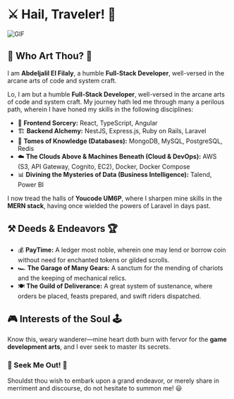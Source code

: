 # ⚔️ Hail, Traveler! 👋

![GIF](https://i.pinimg.com/originals/1f/4a/6b/1f4a6b8889c1a41c9e8e5eaf849f4ff3.gif)

## 🏰 Who Art Thou? 👑

I am **Abdeljalil El Filaly**, a humble **Full-Stack Developer**, well-versed in the arcane arts of code and system craft.

Lo, I am but a humble **Full-Stack Developer**, well-versed in the arcane arts of code and system craft. My journey hath led me through many a perilous path, wherein I have honed my skills in the following disciplines:

- 🔮 **Frontend Sorcery:** React, TypeScript, Angular
- 🏗 **Backend Alchemy:** NestJS, Express.js, Ruby on Rails, Laravel
- 📜 **Tomes of Knowledge (Databases):** MongoDB, MySQL, PostgreSQL, Redis
- ☁️ **The Clouds Above & Machines Beneath (Cloud & DevOps):** AWS (S3, API Gateway, Cognito, EC2), Docker, Docker Compose
- 📊 **Divining the Mysteries of Data (Business Intelligence):** Talend, Power BI

I now tread the halls of **Youcode UM6P**, where I sharpen mine skills in the **MERN stack**, having once wielded the powers of Laravel in days past.

## ⚒️ Deeds & Endeavors 🏆
- 💰 **PayTime:** A ledger most noble, wherein one may lend or borrow coin without need for enchanted tokens or gilded scrolls.
- 🏎 **The Garage of Many Gears:** A sanctum for the mending of chariots and the keeping of mechanical relics.
- 🍽 **The Guild of Deliverance:** A great system of sustenance, where orders be placed, feasts prepared, and swift riders dispatched.

## 🎮 Interests of the Soul 🕹
Know this, weary wanderer—mine heart doth burn with fervor for the **game development arts**, and I ever seek to master its secrets.

### 📯 Seek Me Out! 🚀
Shouldst thou wish to embark upon a grand endeavor, or merely share in merriment and discourse, do not hesitate to summon me! 😃
